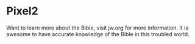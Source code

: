 # Pixel2
Want to learn more about the Bible, visit jw.org for more information.
It is awesome to have accurate knowledge of the Bible in this troubled world. 




